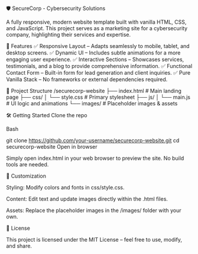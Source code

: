 🛡️ SecureCorp - Cybersecurity Solutions

A fully responsive, modern website template built with vanilla HTML, CSS, and JavaScript. This project serves as a marketing site for a cybersecurity company, highlighting their services and expertise.

📂 Features
✅ Responsive Layout – Adapts seamlessly to mobile, tablet, and desktop screens.
✅ Dynamic UI – Includes subtle animations for a more engaging user experience.
✅ Interactive Sections – Showcases services, testimonials, and a blog to provide comprehensive information.
✅ Functional Contact Form – Built-in form for lead generation and client inquiries.
✅ Pure Vanilla Stack – No frameworks or external dependencies required.


📁 Project Structure
/securecorp-website
  ├── index.html        # Main landing page
  ├── css/
  │     └── style.css   # Primary stylesheet
  ├── js/
  │     └── main.js     # UI logic and animations
  └── images/           # Placeholder images & assets

  
🛠️ Getting Started
Clone the repo

Bash

git clone https://github.com/your-username/securecorp-website.git
cd securecorp-website
Open in browser

Simply open index.html in your web browser to preview the site. No build tools are needed.

🎨 Customization

Styling: Modify colors and fonts in css/style.css.

Content: Edit text and update images directly within the .html files.

Assets: Replace the placeholder images in the /images/ folder with your own.

📜 License

This project is licensed under the MIT License – feel free to use, modify, and share.
